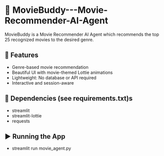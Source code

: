 # 🎥 MovieBuddy---Movie-Recommender-AI-Agent
MovieBuddy is a Movie Recommender AI Agent which recommends the top 25 recognized movies to the desired genre. 

## 🚀 Features

- Genre-based movie recommendation
- Beautiful UI with movie-themed Lottie animations
- Lightweight: No database or API required
- Interactive and session-aware

## 📌 Dependencies (see requirements.txt)s
- streamlit
- streamlit-lottie
- requests

## ▶️ Running the App
- streamlit run movie_agent.py
